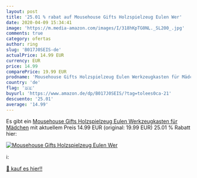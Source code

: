 ```yaml
---
layout: post
title: '25.01 % rabat auf Mousehouse Gifts Holzspielzeug Eulen Wer'
date: 2020-04-09 15:34:41
image: 'https://m.media-amazon.com/images/I/318hKpTG0NL._SL200_.jpg'
comments: true
category: ofertas
author: ring
slug: 'B017J0SEIS-de'
actualPrice: 14.99 EUR
currency: EUR
price: 14.99
comparePrice: 19.99 EUR
prodname: 'Mousehouse Gifts Holzspielzeug Eulen Werkzeugkasten für Mädchen'
country: 'de'
flag: '🇩🇪'
buyurl: 'https://www.amazon.de/dp/B017J0SEIS/?tag=tolees0ca-21'
descuento: '25.01'
average: '14.99'
---
```


Es gibt ein [Mousehouse Gifts Holzspielzeug Eulen Werkzeugkasten für Mädchen](https://www.amazon.de/dp/B017J0SEIS/?tag=tolees0ca-21) mit aktuellem Preis 14.99 EUR (original: 19.99 EUR) 25.01 % Rabatt hier:

[![Mousehouse Gifts Holzspielzeug Eulen Wer](https://m.media-amazon.com/images/I/318hKpTG0NL._SL200_.jpg)](https://www.amazon.de/dp/B017J0SEIS/?tag=tolees0ca-21)

ℹ️:


[🛒 kauf es hier!!](https://www.amazon.de/dp/B017J0SEIS/?tag=tolees0ca-21)

